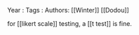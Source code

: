 Year   :
Tags   :
Authors: [[Winter]] [[Dodou]]

for [[likert scale]] testing, a [[t test]] is fine.
